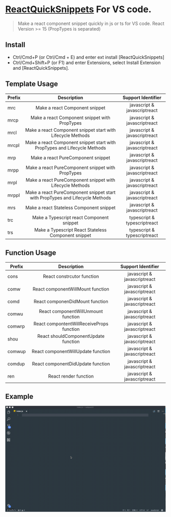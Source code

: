 # [ReactQuickSnippets](https://marketplace.visualstudio.com/items?itemName=Cecil.RQS#overview) For VS code.

> Make a react component snippet quickly in js or ts for VS code.
> React Version >= 15 (PropTypes is separated)

## Install

* Ctrl/Cmd+P (or Ctrl/Cmd + E) and enter ext install [ReactQuickSnippets]
* Ctrl/Cmd+Shift+P (or F1) and enter Extensions, select Install Extension and [ReactQuickSnippets].

## Template Usage

| Prefix |                                  Description                                  |      Support Identifier      |
| ------ | :---------------------------------------------------------------------------: | :--------------------------: |
| mrc    |                        Make a react Component snippet                         | javascript & javascriptreact |
| mrcp   |                 Make a react Component snippet with PropTypes                 | javascript & javascriptreact |
| mrcl   |          Make a react Component snippet start with Lifecycle Methods          | javascript & javascriptreact |
| mrcpl  |   Make a react Component snippet start with PropTypes and Lifecycle Methods   | javascript & javascriptreact |
| mrp    |                      Make a react PureComponent snippet                       | javascript & javascriptreact |
| mrpp   |               Make a react PureComponent snippet with PropTypes               | javascript & javascriptreact |
| mrpl   |           Make a react PureComponent snippet with Lifecycle Methods           | javascript & javascriptreact |
| mrppl  | Make a react PureComponent snippet start with PropTypes and Lifecycle Methods | javascript & javascriptreact |
| mrs    |                   Make a react Stateless Component snippet                    | javascript & javascriptreact |
| trc    |                   Make a Typescript react Component snippet                   | typescript & typescriptreact |
| trs    |              Make a Typescript React Stateless Component snippet              | typescript & typescriptreact |

## Function Usage

| Prefix |                                  Description                                  |      Support Identifier      |
| ------ | :---------------------------------------------------------------------------: | :--------------------------: |
| cons   |  React  constrcutor function                                                  | javascript & javascriptreact |
| comw   |  React componentWillMount function                                            | javascript & javascriptreact |
| comd   |  React componenDidMount function                                              | javascript & javascriptreact |
| comwu  |  React componentWillUnmount function                                          | javascript & javascriptreact |
| comwrp |  React compontentWillReceiveProps function                                    | javascript & javascriptreact |
| shou   |  React shouldComponentUpdate function                                         | javascript & javascriptreact |
| comwup |  React componentWillUpdate function                                           | javascript & javascriptreact |
| comdup |  React componentDidUpdate function                                            | javascript & javascriptreact |
| ren    |  React render function                                                        | javascript & javascriptreact |

## Example

![](https://raw.githubusercontent.com/Cecilxx/rqs/master/images/example.gif)
